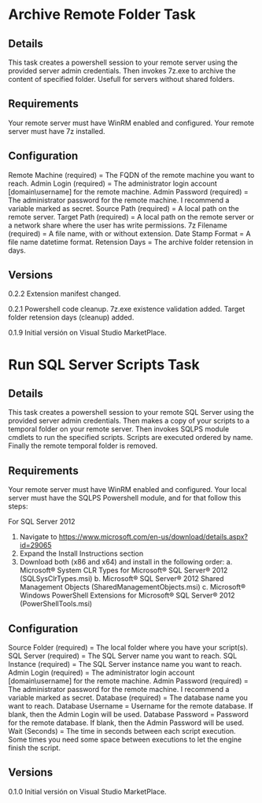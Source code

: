 # Archive Remote Folder Task

## Details
This task creates a powershell session to your remote server using the provided server admin credentials.
Then invokes 7z.exe to archive the content of specified folder.
Usefull for servers without shared folders.

## Requirements
Your remote server must have WinRM enabled and configured.
Your remote server must have 7z installed.

## Configuration
Remote Machine (required) = The FQDN of the remote machine you want to reach.
Admin Login    (required) = The administrator login account [domain\username] for the remote machine.
Admin Password (required) = The administrator password for the remote machine. I recommend a variable marked as secret.
Source Path    (required) = A local path on the remote server.
Target Path    (required) = A local path on the remote server or a network share where the user has write permissions.
7z Filename    (required) = A file name, with or without extension.
Date Stamp Format         = A file name datetime format.
Retension Days            = The archive folder retension in days.

## Versions
0.2.2
Extension manifest changed.

0.2.1
Powershell code cleanup.
7z.exe existence validation added.
Target folder retension days (cleanup) added.

0.1.9 
Initial versión on Visual Studio MarketPlace.

# Run SQL Server Scripts Task

## Details
This task creates a powershell session to your remote SQL Server using the provided server admin credentials.
Then makes a copy of your scripts to a temporal folder on your remote server.
Then invokes SQLPS module cmdlets to run the specified scripts. Scripts are executed ordered by name.
Finally the remote temporal folder is removed.

## Requirements
Your remote server must have WinRM enabled and configured.
Your local server must have the SQLPS Powershell module, and for that follow this steps:

For SQL Server 2012
1. Navigate to https://www.microsoft.com/en-us/download/details.aspx?id=29065
2. Expand the Install Instructions section
3. Download both (x86 and x64) and install in the following order:
    a. Microsoft® System CLR Types for Microsoft® SQL Server® 2012 (SQLSysClrTypes.msi)
    b. Microsoft® SQL Server® 2012 Shared Management Objects (SharedManagementObjects.msi)
    c. Microsoft® Windows PowerShell Extensions for Microsoft® SQL Server® 2012 (PowerShellTools.msi)

## Configuration
Source Folder  (required) = The local folder where you have your script(s).
SQL Server     (required) = The SQL Server name you want to reach.
SQL Instance   (required) = The SQL Server instance name you want to reach.
Admin Login    (required) = The administrator login account [domain\username] for the remote machine.
Admin Password (required) = The administrator password for the remote machine. I recommend a variable marked as secret.
Database       (required) = The database name you want to reach.
Database Username         = Username for the remote database. If blank, then the Admin Login will be used.
Database Password         = Password for the remote database. If blank, then the Admin Password will be used.
Wait (Seconds)            = The time in seconds between each script execution. Some times you need some space between executions to let the engine finish the script.

## Versions
0.1.0 
Initial versión on Visual Studio MarketPlace.